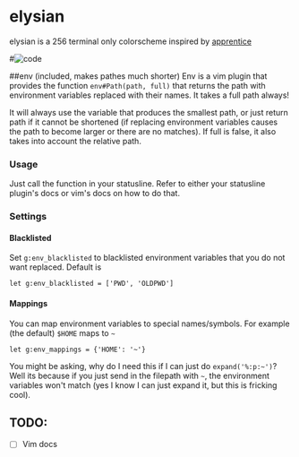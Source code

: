 # elysian
elysian is a 256 terminal only colorscheme inspired by [apprentice](https://github.com/romainl/Apprentice)

#![code](http://i.imgur.com/pRHWajJ.png)

##env (included, makes pathes much shorter)
Env is a vim plugin that provides the function `env#Path(path, full)` that returns the path with environment variables replaced with their names. It takes a full path always!

It will always use the variable that produces the smallest path, or just return path if it cannot be shortened (if replacing environment variables causes the path to become larger or there are no matches). If full is false, it also takes into account the relative path.

### Usage
Just call the function in your statusline. Refer to either your statusline plugin's docs or vim's docs on how to do that.

### Settings
#### Blacklisted
Set `g:env_blacklisted` to blacklisted environment variables that you do not want replaced.
Default is

```vim
let g:env_blacklisted = ['PWD', 'OLDPWD']
```

#### Mappings
You can map environment variables to special names/symbols. For example (the default) `$HOME` maps to `~`

```vim
let g:env_mappings = {'HOME': '~'}
```

You might be asking, why do I need this if I can just do `expand('%:p:~')`? Well its because if you just send in the filepath with `~`, the environment variables won't match (yes I know I can just expand it, but this is fricking cool).


TODO:
-----
- [ ] Vim docs
